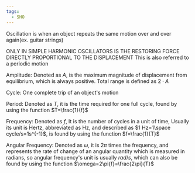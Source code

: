 ```yaml
---
tags:
  - SHO
---
```

Oscillation is when an object repeats the same motion over and over again(ex. guitar strings)

ONLY IN SIMPLE HARMONIC OSCILLATORS IS THE RESTORING FORCE DIRECTLY PROPORTIONAL TO THE DISPLACEMENT
This is also referred to a periodic motion

Amplitude: Denoted as $A$, is the maximum magnitude of displacement from equilibrium, which is always positive. Total range is defined as $2\cdot A$

Cycle: One complete trip of an object's motion

Period: Denoted as $T$, it is the time required for one full cycle, found by using the function $T=\frac{1}{f}$

Frequency: Denoted as $f$, It is the number of cycles in a unit of time, Usually its unit is Hertz, abbreviated as Hz, and described as $1 Hz=1\space cycle/s=1s^{-1}$, is found by using the function $f=\frac{1}{T}$

Angular Frequency: Denoted as $\omega$, it is $2\pi$ times the frequency, and represents the rate of change of an angular quantity which is measured in radians, so angular frequency's unit is usually $rad/s$, which can also be found by using the function $\omega=2\pi{f}=\frac{2\pi}{T}$



